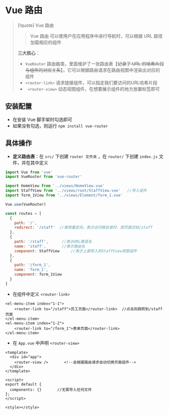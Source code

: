 
# Vue 路由
>[!quote] Vue 路由
>> Vue 路由 可以使用户在应用程序中进行导航时，可以根据 URL 路径加载相应的组件
>
>**三大核心**：
>- `VueRouter` 路由器类，里面维护了一张路由表【~~记录了 URL 的哈希片段与组件的对应关系~~】，它可以根据路由请求在路由视图中渲染出对应的组件
>- `<router-link>` 请求链接组件，可以指定我们要访问的URL哈希片段
>- ` <router-view>` 动态视图组件，在想要展示组件的地方放置标签即可

## 安装配置
- 在安装 Vue 脚手架时勾选即可
- 如果没有勾选，则运行 `npm install vue-router`

## 具体操作
- **定义路由表**：在 `src/` 下创建 `router 文件夹` ，在 `router/` 下创建 `index.js` 文件，并在其中定义
```js
import Vue from 'vue'
import VueRouter from 'vue-router'

import HomeView from '../views/HomeView.vue'
import StaffView from '../views/root/StaffView.vue'   //导入组件
import form_1View from '../views/Element/form_1.vue'

Vue.use(VueRouter)

const routes = [
  {
    path: '/',
    redirect: '/staff'  //使用重定向，表示访问根目录时，把页面交给/staff
  },
  {
    path: '/staff',      //表示URL路径名
    name: 'staff',       //表示路由名
    component: StaffView     //表示上面导入的StaffView视图组件
  },
  {
    path: '/form_1',
    name: 'form_1',
    component: form_1View
  }
]
```

- 在组件中定义 `<router-link>`
```vue
<el-menu-item index="1-1">
	<router-link to="/staff">员工页面</router-link>  //点击则跳转到/staff页面
</el-menu-item>
<el-menu-item index="1-2">
	<router-link to="/form_1">表单页面</router-link>
</el-menu-item>
```

- 在 `App.vue` 中声明 `<router-view>`
```vue
<template>
  <div id="app">
    <router-view />       <!--会根据路由请求自动切换页面组件-->
  </div>
</template>

<script>
export default {
  components: {}       //无需导入任何文件
};
</script>

<style></style>
```












